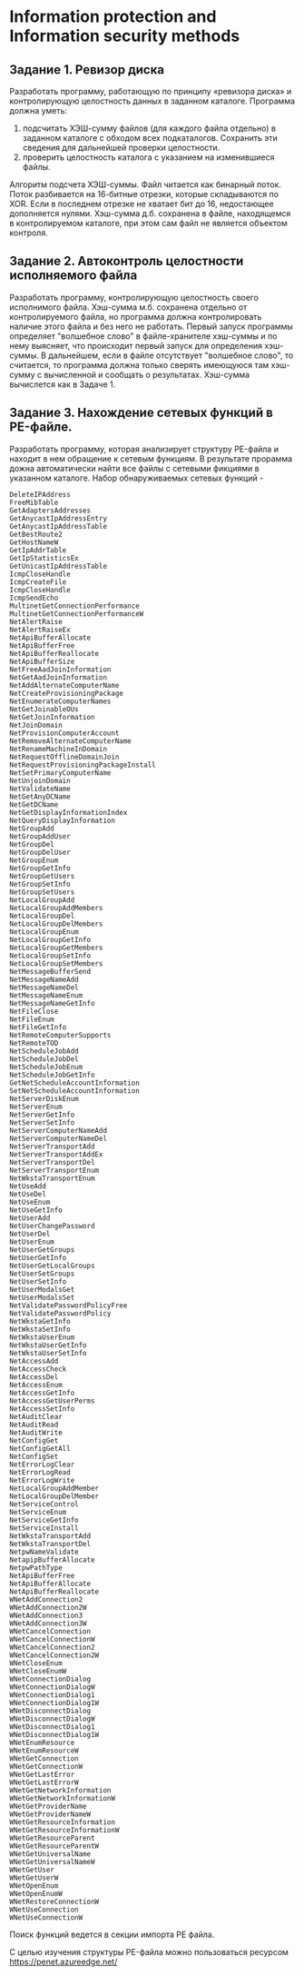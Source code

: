 # Information protection and Information security methods
## Задание 1. Ревизор диска
Разработать программу, работающую по принципу «ревизора диска» и контролирующую целостность данных в заданном каталоге.
Программа должна уметь:
1. подсчитать ХЭШ-сумму файлов (для каждого файла отдельно) в заданном каталоге с обходом всех подкаталогов. Сохранить эти сведения для дальнейшей проверки целостности.
2. проверить целостность каталога с указанием на изменившиеся файлы.  

Алгоритм подсчета ХЭШ-суммы. Файл читается как бинарный поток. Поток разбивается на 16-битные отрезки, которые складываются по XOR. Если в последнем отрезке не хватает бит до 16, недостающее дополняется нулями.
Хэш-сумма д.б. сохранена в файле, находящемся в контролируемом каталоге, при этом сам файл не является объектом контроля.

## Задание 2. Автоконтроль целостности исполняемого файла
Разработать программу, контролирующую целостность своего исполнимого файла.
Хэш-сумма м.б. сохранена отдельно от контролируемого файла, но программа должна контролировать наличие этого файла и без него не работать. Первый запуск программы определяет "волшебное слово" в файле-хранителе хэш-суммы и по нему выясняет, что происходит первый запуск для определения хэш-суммы. В дальнейшем, если в файле отсутствует "волшебное слово", то считается, то программа должна только сверять имеющуюся там хэш-сумму с вычисленной и сообщать о результатах.
Хэш-сумма вычислется как в Задаче 1.

## Задание 3. Нахождение сетевых функций в PE-файле.
Разработать программу, которая анализирует структуру PE-файла и находит в нем обращение к сетевым функциям. В результате прорамма дожна автоматически найти все файлы с сетевыми фикциями в указанном каталоге.
Набор обнаруживаемых сетевых функций - 

```
DeleteIPAddress
FreeMibTable
GetAdaptersAddresses
GetAnycastIpAddressEntry
GetAnycastIpAddressTable
GetBestRoute2
GetHostNameW
GetIpAddrTable
GetIpStatisticsEx
GetUnicastIpAddressTable
IcmpCloseHandle
IcmpCreateFile
IcmpCloseHandle
IcmpSendEcho
MultinetGetConnectionPerformance
MultinetGetConnectionPerformanceW
NetAlertRaise
NetAlertRaiseEx
NetApiBufferAllocate
NetApiBufferFree
NetApiBufferReallocate
NetApiBufferSize
NetFreeAadJoinInformation
NetGetAadJoinInformation
NetAddAlternateComputerName
NetCreateProvisioningPackage
NetEnumerateComputerNames
NetGetJoinableOUs
NetGetJoinInformation
NetJoinDomain
NetProvisionComputerAccount
NetRemoveAlternateComputerName
NetRenameMachineInDomain
NetRequestOfflineDomainJoin
NetRequestProvisioningPackageInstall
NetSetPrimaryComputerName
NetUnjoinDomain
NetValidateName
NetGetAnyDCName
NetGetDCName
NetGetDisplayInformationIndex
NetQueryDisplayInformation
NetGroupAdd
NetGroupAddUser
NetGroupDel
NetGroupDelUser
NetGroupEnum
NetGroupGetInfo
NetGroupGetUsers
NetGroupSetInfo
NetGroupSetUsers
NetLocalGroupAdd
NetLocalGroupAddMembers
NetLocalGroupDel
NetLocalGroupDelMembers
NetLocalGroupEnum
NetLocalGroupGetInfo
NetLocalGroupGetMembers
NetLocalGroupSetInfo
NetLocalGroupSetMembers
NetMessageBufferSend
NetMessageNameAdd
NetMessageNameDel
NetMessageNameEnum
NetMessageNameGetInfo
NetFileClose
NetFileEnum
NetFileGetInfo
NetRemoteComputerSupports
NetRemoteTOD
NetScheduleJobAdd
NetScheduleJobDel
NetScheduleJobEnum
NetScheduleJobGetInfo
GetNetScheduleAccountInformation
SetNetScheduleAccountInformation
NetServerDiskEnum
NetServerEnum
NetServerGetInfo
NetServerSetInfo
NetServerComputerNameAdd
NetServerComputerNameDel
NetServerTransportAdd
NetServerTransportAddEx
NetServerTransportDel
NetServerTransportEnum
NetWkstaTransportEnum
NetUseAdd
NetUseDel
NetUseEnum
NetUseGetInfo
NetUserAdd
NetUserChangePassword
NetUserDel
NetUserEnum
NetUserGetGroups
NetUserGetInfo
NetUserGetLocalGroups
NetUserSetGroups
NetUserSetInfo
NetUserModalsGet
NetUserModalsSet
NetValidatePasswordPolicyFree
NetValidatePasswordPolicy
NetWkstaGetInfo
NetWkstaSetInfo
NetWkstaUserEnum
NetWkstaUserGetInfo
NetWkstaUserSetInfo
NetAccessAdd
NetAccessCheck
NetAccessDel
NetAccessEnum
NetAccessGetInfo
NetAccessGetUserPerms
NetAccessSetInfo
NetAuditClear
NetAuditRead
NetAuditWrite
NetConfigGet
NetConfigGetAll
NetConfigSet
NetErrorLogClear
NetErrorLogRead
NetErrorLogWrite
NetLocalGroupAddMember
NetLocalGroupDelMember
NetServiceControl
NetServiceEnum
NetServiceGetInfo
NetServiceInstall
NetWkstaTransportAdd
NetWkstaTransportDel
NetpwNameValidate
NetapipBufferAllocate
NetpwPathType
NetApiBufferFree
NetApiBufferAllocate
NetApiBufferReallocate
WNetAddConnection2
WNetAddConnection2W
WNetAddConnection3
WNetAddConnection3W
WNetCancelConnection
WNetCancelConnectionW
WNetCancelConnection2
WNetCancelConnection2W
WNetCloseEnum
WNetCloseEnumW
WNetConnectionDialog
WNetConnectionDialogW
WNetConnectionDialog1
WNetConnectionDialog1W
WNetDisconnectDialog
WNetDisconnectDialogW
WNetDisconnectDialog1
WNetDisconnectDialog1W
WNetEnumResource
WNetEnumResourceW
WNetGetConnection
WNetGetConnectionW
WNetGetLastError
WNetGetLastErrorW
WNetGetNetworkInformation
WNetGetNetworkInformationW
WNetGetProviderName
WNetGetProviderNameW
WNetGetResourceInformation
WNetGetResourceInformationW
WNetGetResourceParent
WNetGetResourceParentW
WNetGetUniversalName
WNetGetUniversalNameW
WNetGetUser
WNetGetUserW
WNetOpenEnum
WNetOpenEnumW
WNetRestoreConnectionW
WNetUseConnection
WNetUseConnectionW
```

Поиск функций ведется в секции импорта PE файла.

С целью изучения структуры PE-файла можно пользоваться ресурсом
https://penet.azureedge.net/